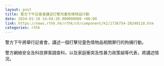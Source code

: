 ```yaml
---
layout: post
title: 警方下午記者會講述打擊兒童色情物品行動
date: 2024-01-18 14:04:28.000000000 +08:00
link: https://news.rthk.hk/rthk/ch/component/k2/1736754-20240118.htm
categories: rthk
---
```


警方下午將舉行記者會，講述一個打擊兒童色情物品相關罪行的拘捕行動。

警方網絡安全及科技罪案調查科，以及家庭衝突及性暴力政策組等代表，將講述情況。
